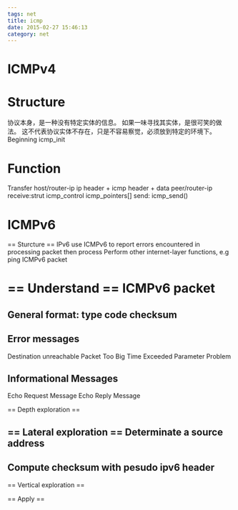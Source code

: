 ```yaml
---
tags: net
title: icmp
date: 2015-02-27 15:46:13
category: net
---
```

ICMPv4
====

Structure
=========
协议本身，是一种没有特定实体的信息。 如果一味寻找其实体，是很可笑的做法。
这不代表协议实体不存在，只是不容易察觉，必须放到特定的环境下。
Beginning	icmp_init

Function
========
Transfer	host/router-ip	ip header + icmp header + data			peer/router-ip
				receive:strut icmp_control icmp_pointers[]
				send:	icmp_send()			


ICMPv6
======

== Sturcture ==
IPv6 use ICMPv6 to report errors encountered in processing packet then process
Perform other internet-layer functions, e.g ping
ICMPv6 packet


== Understand ==
ICMPv6 packet
=============
General format: type code checksum 
--------------
Error messages
--------------
Destination unreachable 
Packet Too Big 
Time Exceeded 
Parameter Problem 

Informational Messages
---------------------
Echo Request Message
Echo Reply Message



== Depth exploration ==

== Lateral exploration ==
Determinate a source address
--------------------------
Compute checksum with pesudo ipv6 header
----------------------------------------

== Vertical exploration ==


== Apply ==

